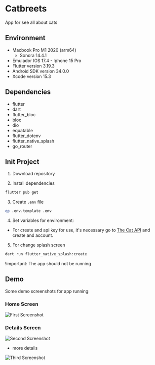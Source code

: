 # Catbreets

App for see all about cats

## Environment
- Macbook Pro M1 2020 (arm64)
    - Sonora 14.4.1
- Emulador IOS 17.4 - Iphone 15 Pro
- Flutter version 3.19.3
- Android SDK version 34.0.0
- Xcode version 15.3

## Dependencies
- flutter
- dart
- flutter_bloc
- bloc
- dio
- equatable
- flutter_dotenv
- flutter_native_splash
- go_router

## Init Project

1. Download repository

2. Install dependencies
````bash
flutter pub get
````

3. Create `.env` file
```bash
cp .env.template .env
```

4. Set variables for environment:
- For create and api key for use, it's necessary go to [The Cat API](https://thecatapi.com) and create and account.

5. For change splash screen
````bash
dart run flutter_native_splash:create
````
!important: The app should not be running

## Demo

Some demo screenshots for app running

### Home Screen
![First Screenshot](assets/screenshots/ss_1.png)

### Details Screen
![Second Screenshot](assets/screenshots/ss_2.png)

- more details

![Third Screenshot](assets/screenshots/ss_3.png)
